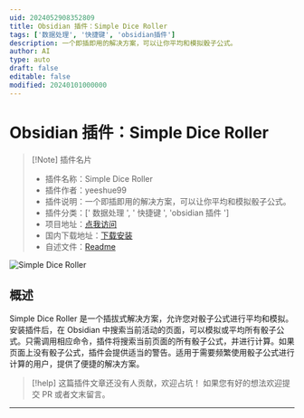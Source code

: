```yaml
---
uid: 2024052908352809
title: Obsidian 插件：Simple Dice Roller
tags: ['数据处理', '快捷键', 'obsidian插件']
description: 一个即插即用的解决方案，可以让你平均和模拟骰子公式。
author: AI
type: auto
draft: false
editable: false
modified: 20240101000000
---
```


# Obsidian 插件：Simple Dice Roller

> [!Note] 插件名片
> - 插件名称：Simple Dice Roller
> - 插件作者：yeeshue99
> - 插件说明：一个即插即用的解决方案，可以让你平均和模拟骰子公式。
> - 插件分类：[' 数据处理 ', ' 快捷键 ', 'obsidian 插件 ']
> - 项目地址：[点我访问](https://github.com/yeeshue99/SimpleDiceRoller)
> - 国内下载地址：[下载安装](https://pkmer.cn/products/plugin/pluginMarket/?simple-dice-roller)
> - 自述文件：[Readme](https://ghproxy.net/https://raw.githubusercontent.com/yeeshue99/SimpleDiceRoller/master/README.md)

![Simple Dice Roller](https://cdn.pkmer.cn/covers/simple-dice-roller.png!pkmer)

## 概述

Simple Dice Roller 是一个插拔式解决方案，允许您对骰子公式进行平均和模拟。安装插件后，在 Obsidian 中搜索当前活动的页面，可以模拟或平均所有骰子公式。只需调用相应命令，插件将搜索当前页面的所有骰子公式，并进行计算。如果页面上没有骰子公式，插件会提供适当的警告。适用于需要频繁使用骰子公式进行计算的用户，提供了便捷的解决方案。

> [!help]
> 这篇插件文章还没有人贡献，欢迎占坑！
> 如果您有好的想法欢迎提交 PR 或者文末留言。

---



